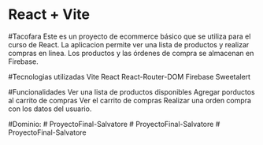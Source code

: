 # React + Vite
#Tacofara
Este es un proyecto de ecommerce básico que se utiliza para el curso de React. La aplicacion permite ver una lista de productos y realizar compras en linea. Los productos y las órdenes de compra se almacenan en Firebase.

#Tecnologias utilizadas
Vite
React
React-Router-DOM
Firebase
Sweetalert

#Funcionalidades
Ver una lista de productos disponibles
Agregar porductos al carrito de compras
Ver el carrito de compras
Realizar una orden compra con los datos del usuario.

#Dominio:
#   P r o y e c t o F i n a l - S a l v a t o r e  
 #   P r o y e c t o F i n a l - S a l v a t o r e  
 #   P r o y e c t o F i n a l - S a l v a t o r e  
 
